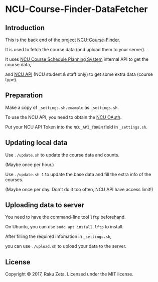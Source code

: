 # NCU-Course-Finder-DataFetcher

Introduction
------------

This is the back end of the project [NCU-Course-Finder](https://github.com/zetaraku/NCU-Course-Finder).

It is used to fetch the course data (and upload them to your server).

It uses [NCU Course Schedule Planning System](https://course.ncu.edu.tw/) internal API to get the course data,

and [NCU API](https://github.com/NCU-CC/API-Documentation) (NCU student & staff only) to get some extra data (course type).


Preparation
-----------

Make a copy of `_settings.sh.example` as `_settings.sh`.

To use the NCU API, you need to obtain the [NCU OAuth](https://api.cc.ncu.edu.tw/manage).

Put your NCU API Token into the `NCU_API_TOKEN` field in `_settings.sh`.


Updating local data
-------------------

Use `./update.sh` to update the course data and counts.

(Maybe once per hour.)

Use `./update.sh 1` to update the base data and fill the extra info of the courses.

(Maybe once per day. Don't do it too often, NCU API have access limit!)


Uploading data to server
------------------------

You need to have the command-line tool `lftp` beforehand.

On Ubuntu, you can use `sudo apt install lftp` to install.

After filling the required infomation in `_settings.sh`,

you can use `./upload.sh` to upload your data to the server.


License
-------

Copyright © 2017, Raku Zeta. Licensed under the MIT license.
